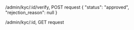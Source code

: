 /admin/kyc/:id/verify, POST request
{
    "status": "approved",
    "rejection_reason": null
}

/admin/kyc/:id, GET request